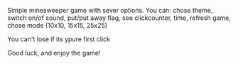 Simple minesweeper game with sever options.
You can: 
chose theme,
switch on/of sound,
put/put away flag,
see clickcounter, time,
refresh game,
chose mode (10x10, 15x15, 25x25)

You can't
lose if its ypure first click

Good luck, and enjoy the game!
